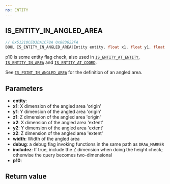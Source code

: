 ```yaml
---
ns: ENTITY
---
```

## IS_ENTITY_IN_ANGLED_AREA

```c
// 0x51210CED3DA1C78A 0x883622FA
BOOL IS_ENTITY_IN_ANGLED_AREA(Entity entity, float x1, float y1, float z1, float x2, float y2, float z2, float width, BOOL debug, BOOL includez, Any p10);
```

p10 is some entity flag check, also used in [`IS_ENTITY_AT_ENTITY`](#_0x751B70C3D034E187), [`IS_ENTITY_IN_AREA`](#_0x54736AA40E271165) and [`IS_ENTITY_AT_COORD`](#_0x20B60995556D004F).

See [`IS_POINT_IN_ANGLED_AREA`](#_0x2A70BAE8883E4C81) for the definition of an angled area.

## Parameters
* **entity**: 
* **x1**: X dimension of the angled area 'origin'
* **y1**: Y dimension of the angled area 'origin'
* **z1**: Z dimension of the angled area 'origin'
* **x2**: X dimension of the angled area 'extent'
* **y2**: Y dimension of the angled area 'extent'
* **z2**: Z dimension of the angled area 'extent'
* **width**: Width of the angled area
* **debug**: a debug flag invoking functions in the same path as ``DRAW_MARKER``
* **includez**: If true, include the Z dimension when doing the height check; otherwise the query becomes two-dimensional
* **p10**: 

## Return value
